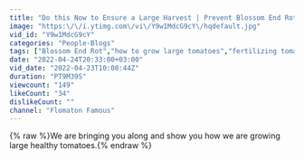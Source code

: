 ```yaml
---
title: "Do this Now to Ensure a Large Harvest | Prevent Blossom End Rot!"
image: "https:\/\/i.ytimg.com\/vi\/Y9w1MdcG9cY\/hqdefault.jpg"
vid_id: "Y9w1MdcG9cY"
categories: "People-Blogs"
tags: ["Blossom End Rot","how to grow large tomatoes","fertilizing tomatoes in raised beds"]
date: "2022-04-24T20:33:00+03:00"
vid_date: "2022-04-23T10:00:44Z"
duration: "PT9M39S"
viewcount: "149"
likeCount: "34"
dislikeCount: ""
channel: "Flomaton Famous"
---
```

{% raw %}We are bringing you along and show you how we are growing large healthy tomatoes.{% endraw %}
